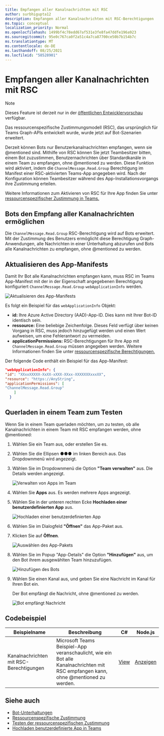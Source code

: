```yaml
---
title: Empfangen aller Kanalnachrichten mit RSC
author: surbhigupta12
description: Empfangen aller Kanalnachrichten mit RSC-Berechtigungen
ms.topic: conceptual
localization_priority: Normal
ms.openlocfilehash: 1499bf4c78edd67af531e3fe8fa47ddfe196a923
ms.sourcegitcommit: 95e0c767ca0f2a51c4a7ca87700ce50b7b154b7c
ms.translationtype: MT
ms.contentlocale: de-DE
ms.lasthandoff: 08/25/2021
ms.locfileid: "58528901"
---
```

# <a name="receive-all-channel-messages-with-rsc"></a>Empfangen aller Kanalnachrichten mit RSC

> [!NOTE]
> Dieses Feature ist derzeit nur in der [öffentlichen Entwicklervorschau](../../../resources/dev-preview/developer-preview-intro.md) verfügbar.

Das ressourcenspezifische Zustimmungsmodell (RSC), das ursprünglich für Teams Graph-APIs entwickelt wurde, wurde jetzt auf Bot-Szenarien erweitert.

Derzeit können Bots nur Benutzerkanalnachrichten empfangen, wenn sie @mentioned sind. Mithilfe von RSC können Sie jetzt Teambesitzer bitten, einem Bot zuzustimmen, Benutzernachrichten über Standardkanäle in einem Team zu empfangen, ohne @mentioned zu werden. Diese Funktion wird aktiviert, indem die `ChannelMessage.Read.Group` Berechtigung im Manifest einer RSC-aktivierten Teams-App angegeben wird. Nach der Konfiguration können Teambesitzer während des App-Installationsvorgangs ihre Zustimmung erteilen.

Weitere Informationen zum Aktivieren von RSC für Ihre App finden Sie unter [ressourcenspezifischer Zustimmung in Teams.](/microsoftteams/platform/graph-api/rsc/resource-specific-consent#update-your-teams-app-manifest)

## <a name="enable-bots-to-receive-all-channel-messages"></a>Bots den Empfang aller Kanalnachrichten ermöglichen

Die `ChannelMessage.Read.Group` RSC-Berechtigung wird auf Bots erweitert. Mit der Zustimmung des Benutzers ermöglicht diese Berechtigung Graph-Anwendungen, alle Nachrichten in einer Unterhaltung abzurufen und Bots alle Kanalnachrichten zu empfangen, ohne @mentioned zu werden.

## <a name="update-app-manifest"></a>Aktualisieren des App-Manifests

Damit Ihr Bot alle Kanalnachrichten empfangen kann, muss RSC im Teams App-Manifest mit der in der Eigenschaft angegebenen Berechtigung konfiguriert `ChannelMessage.Read.Group` `webApplicationInfo` werden.

![Aktualisieren des App-Manifests](~/bots/how-to/conversations/Media/appmanifest.png)

Es folgt ein Beispiel für das `webApplicationInfo` Objekt:

* **id:** Ihre Azure Active Directory (AAD)-App-ID. Dies kann mit Ihrer Bot-ID identisch sein.
* **ressource:** Eine beliebige Zeichenfolge. Dieses Feld verfügt über keinen Vorgang in RSC, muss jedoch hinzugefügt werden und einen Wert aufweisen, um eine Fehlerantwort zu vermeiden.
* **applicationPermissions:** RSC-Berechtigungen für Ihre App mit `ChannelMessage.Read.Group` müssen angegeben werden. Weitere Informationen finden Sie unter [ressourcenspezifische Berechtigungen.](/microsoftteams/platform/graph-api/rsc/resource-specific-consent#resource-specific-permissions)

Der folgende Code enthält ein Beispiel für das App-Manifest:

```json
"webApplicationInfo": {
"id": "XXxxXXXXX-XxXX-xXXX-XXxx-XXXXXXXxxxXX",
"resource": "https://AnyString",
"applicationPermissions": [
"ChannelMessage.Read.Group"
    ]
  }
```

## <a name="sideload-in-a-team-to-test"></a>Querladen in einem Team zum Testen

Wenn Sie in einem Team querladen möchten, um zu testen, ob alle Kanalnachrichten in einem Team mit RSC empfangen werden, ohne @mentioned:

1. Wählen Sie ein Team aus, oder erstellen Sie es.
1. Wählen Sie die Ellipsen &#x25CF;&#x25CF;&#x25CF; im linken Bereich aus. Das Dropdownmenü wird angezeigt.
1. Wählen Sie im Dropdownmenü die Option **"Team verwalten"** aus. Die Details werden angezeigt.

   ![Verwalten von Apps im Team](~/bots/how-to/conversations/Media/managingteam.png)

1. Wählen Sie **Apps** aus. Es werden mehrere Apps angezeigt.
1. Wählen Sie in der unteren rechten Ecke **Hochladen einer benutzerdefinierten App** aus.

    ![Hochladen einer benutzerdefinierten App](~/bots/how-to/conversations/Media/uploadingcustomapp.png)

1. Wählen Sie im Dialogfeld **"Öffnen"** das App-Paket aus.
1. Klicken Sie auf **Öffnen**.

    ![Auswählen des App-Pakets](~/bots/how-to/conversations/Media/selectapppackage.png)

1. Wählen Sie im Popup "App-Details" die Option **"Hinzufügen"** aus, um den Bot ihrem ausgewählten Team hinzuzufügen.

    ![Hinzufügen des Bots](~/bots/how-to/conversations/Media/addingbot.png)

1. Wählen Sie einen Kanal aus, und geben Sie eine Nachricht im Kanal für Ihren Bot ein.

    Der Bot empfängt die Nachricht, ohne @mentioned zu werden.

    ![Bot empfängt Nachricht](~/bots/how-to/conversations/Media/botreceivingmessage.png)

## <a name="code-sample"></a>Codebeispiel

| Beispielname | Beschreibung | C# |Node.js|
|-------------|-------------|------|----|
|Kanalnachrichten mit RSC-Berechtigungen| Microsoft Teams Beispiel-App veranschaulicht, wie ein Bot alle Kanalnachrichten mit RSC empfangen kann, ohne @mentioned zu werden.|  [View](https://github.com/OfficeDev/Microsoft-Teams-Samples/tree/main/samples/bot-receive-channel-messages-withRSC/csharp) |    [Anzeigen](https://github.com/OfficeDev/Microsoft-Teams-Samples/tree/main/samples/bot-receive-channel-messages-withRSC/nodejs) |

## <a name="see-also"></a>Siehe auch

* [Bot-Unterhaltungen](/microsoftteams/platform/bots/how-to/conversations/conversation-basics)
* [Ressourcenspezifische Zustimmung](/microsoftteams/resource-specific-consent)
* [Testen der ressourcenspezifischen Zustimmung](/microsoftteams/platform/graph-api/rsc/test-resource-specific-consent)
* [Hochladen benutzerdefinierte App in Teams](~/concepts/deploy-and-publish/apps-upload.md)
